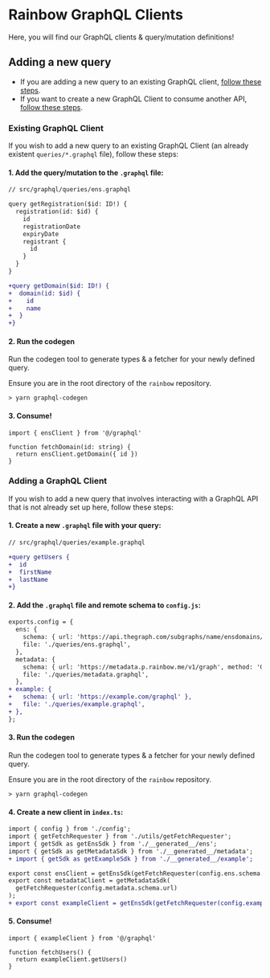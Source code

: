 # Rainbow GraphQL Clients

Here, you will find our GraphQL clients & query/mutation definitions!

## Adding a new query

- If you are adding a new query to an existing GraphQL client, [follow these steps](#existing-graphql-client).
- If you want to create a new GraphQL Client to consume another API, [follow these steps](#adding-a-graphql-client).

### Existing GraphQL Client

If you wish to add a new query to an existing GraphQL Client (an already existent `queries/*.graphql` file), follow these steps:

#### 1. Add the query/mutation to the `.graphql` file:

```diff
// src/graphql/queries/ens.graphql

query getRegistration($id: ID!) {
  registration(id: $id) {
    id
    registrationDate
    expiryDate
    registrant {
      id
    }
  }
}

+query getDomain($id: ID!) {
+  domain(id: $id) {
+    id
+    name
+  }
+}
```

#### 2. Run the codegen

Run the codegen tool to generate types & a fetcher for your newly defined query.

Ensure you are in the root directory of the `rainbow` repository.

```
> yarn graphql-codegen
```

#### 3. Consume!

```tsx
import { ensClient } from '@/graphql'

function fetchDomain(id: string) {
  return ensClient.getDomain({ id })
}
```

### Adding a GraphQL Client

If you wish to add a new query that involves interacting with a GraphQL API that is not already set up here, follow these steps:

#### 1. Create a new `.graphql` file with your query:

```diff
// src/graphql/queries/example.graphql

+query getUsers {
+  id
+  firstName
+  lastName
+}
```

#### 2. Add the `.graphql` file and remote schema to `config.js`:

```diff
exports.config = {
  ens: {
    schema: { url: 'https://api.thegraph.com/subgraphs/name/ensdomains/ens', method: 'POST' },
    file: './queries/ens.graphql',
  },
  metadata: {
    schema: { url: 'https://metadata.p.rainbow.me/v1/graph', method: 'GET' },
    file: './queries/metadata.graphql',
  },
+ example: {
+   schema: { url: 'https://example.com/graphql' },
+   file: './queries/example.graphql',
+ },
};
```

#### 3. Run the codegen

Run the codegen tool to generate types & a fetcher for your newly defined query.

Ensure you are in the root directory of the `rainbow` repository.

```
> yarn graphql-codegen
```

#### 4. Create a new client in `index.ts`:

```diff
import { config } from './config';
import { getFetchRequester } from './utils/getFetchRequester';
import { getSdk as getEnsSdk } from './__generated__/ens';
import { getSdk as getMetadataSdk } from './__generated__/metadata';
+ import { getSdk as getExampleSdk } from './__generated__/example';

export const ensClient = getEnsSdk(getFetchRequester(config.ens.schema.url));
export const metadataClient = getMetadataSdk(
  getFetchRequester(config.metadata.schema.url)
);
+ export const exampleClient = getEnsSdk(getFetchRequester(config.example.schema.url));
```

#### 5. Consume!

```tsx
import { exampleClient } from '@/graphql'

function fetchUsers() {
  return exampleClient.getUsers()
}
```




